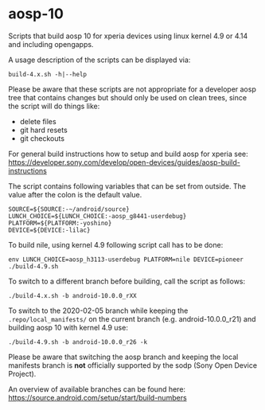 # aosp-10

Scripts that build aosp 10 for xperia devices using linux kernel 4.9 or 4.14 and including opengapps.

A usage description of the scripts can be displayed via:
```
build-4.x.sh -h|--help
```

Please be aware that these scripts are not appropriate for a developer aosp tree that contains
changes but should only be used on clean trees, since the script will do things like:
- delete files
- git hard resets
- git checkouts

For general build instructions how to setup and build aosp for xperia see:\
https://developer.sony.com/develop/open-devices/guides/aosp-build-instructions

The script contains following variables that can be set from outside.
The value after the colon is the default value.
```
SOURCE=${SOURCE:-~/android/source}
LUNCH_CHOICE=${LUNCH_CHOICE:-aosp_g8441-userdebug}
PLATFORM=${PLATFORM:-yoshino}
DEVICE=${DEVICE:-lilac}
```

To build nile, using kernel 4.9 following script call has to be done:
```
env LUNCH_CHOICE=aosp_h3113-userdebug PLATFORM=nile DEVICE=pioneer ./build-4.9.sh
```

To switch to a different branch before building, call the script as follows:
```
./build-4.x.sh -b android-10.0.0_rXX
```

To switch to the 2020-02-05 branch while keeping the `.repo/local_manifests/` on the current
branch (e.g. android-10.0.0_r21) and building aosp 10 with kernel 4.9 use:
```
./build-4.9.sh -b android-10.0.0_r26 -k
```

Please be aware that switching the aosp branch and keeping the local manifests branch is **not**
officially supported by the sodp (Sony Open Device Project).

An overview of available branches can be found here:\
https://source.android.com/setup/start/build-numbers

